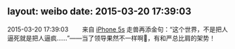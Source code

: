 layout: weibo
date: 2015-03-20 17:39:03
---
2015-03-20 17:39:03  &nbsp;&nbsp;&nbsp;&nbsp;&nbsp;&nbsp; 来自 <a href="sinaweibo://customweibosource" rel="nofollow">iPhone 5s</a>
走兽再添金句：“这个世界，不是把人逼死就是把人逼疯……”——当了领导果然不一样啊😤，有和严总比肩的架势！ ​​​
